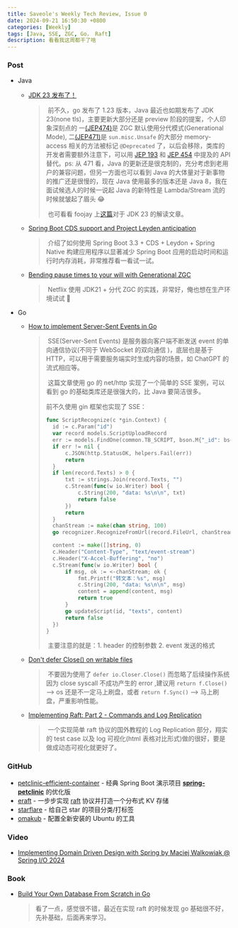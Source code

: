 ```yaml
---
title: Saveole's Weekly Tech Review, Issue 0
date: 2024-09-21 16:50:30 +0800
categories: [Weekly]
tags: [Java, SSE, ZGC, Go， Raft]
description: 看看我这周都干了啥
---
```




### Post

- Java

  - [JDK 23 发布了！](https://jdk.java.net/23/release-notes)

    > ​        前不久，go 发布了 1.23 版本，Java 最近也如期发布了 JDK 23(none tls)，主要更新大部分还是 preview 阶段的提案，个人印象深刻点的 一[(JEP474)](https://openjdk.org/jeps/474)是 ZGC 默认使用分代模式(Generational Mode), 二[(JEP471)](https://openjdk.org/jeps/471)是 `sun.misc.Unsafe` 的大部分 memory-access 相关的方法被标记 `@Deprecated` 了，以后会移除，类库的开发者需要额外注意下，可以用 [JEP 193](https://openjdk.org/jeps/193) 和 [JEP 454](https://openjdk.org/jeps/454) 中提及的 API 替代。ps: 从 471 看，Java 的更新还是很克制的，充分考虑到老用户的兼容问题，但另一方面也可以看到 Java 的大体量对于新事物的推广还是很慢的，现在 Java 使用最多的版本还是 Java 8，我在面试候选人的时候一说起 Java 的新特性是 Lambda/Stream 流的时候就皱起了眉头 😂
    >
    > ​        也可看看 foojay 上[这篇](https://foojay.io/today/java-23-has-arrived-and-it-brings-a-truckload-of-changes/)对于 JDK 23 的解读文章。

  - [Spring Boot CDS support and Project Leyden anticipation](https://spring.io/blog/2024/08/29/spring-boot-cds-support-and-project-leyden-anticipation)

    > ​        介绍了如何使用 Spring Boot 3.3 + CDS + Leydon + Spring Native 构建应用程序以显著减少 Spring Boot 应用的启动时间和运行时内存消耗，非常推荐看一看试一试。

  - [Bending pause times to your will with Generational ZGC](https://netflixtechblog.com/bending-pause-times-to-your-will-with-generational-zgc-256629c9386b)

    > ​        Netflix 使用 JDK21 + 分代 ZGC 的实践，非常好，俺也想在生产环境试试 🐶

- Go

  - [How to implement Server-Sent Events in Go](https://packagemain.tech/p/implementing-server-sent-events-in-go)

    > ​        SSE(Server-Sent Events) 是服务器向客户端不断发送 event 的单向通信协议(不同于 WebSocket 的双向通信 )，底层也是基于 HTTP，可以用于需要服务端实时生成内容的场景，如 ChatGPT 的流式相应等。
    >
    > ​        这篇文章使用 go 的 net/http 实现了一个简单的 SSE 案例，可以看到 go 的基础类库还是很强大的，比 Java 要简洁很多。
    >
    > 前不久使用 gin 框架也实现了 SSE：
    >
    > ```go
    > func ScriptRecognize(c *gin.Context) {
    > 	id := c.Param("id")
    > 	var record models.ScriptUploadRecord
    > 	err := models.FindOne(common.TB_SCRIPT, bson.M{"_id": bson.ObjectIdHex(id)}, nil, &record)
    > 	if err != nil {
    > 		c.JSON(http.StatusOK, helpers.Fail(err))
    > 		return
    > 	}
    > 	if len(record.Texts) > 0 {
    > 		txt := strings.Join(record.Texts, "")
    > 		c.Stream(func(w io.Writer) bool {
    > 			c.String(200, "data: %s\n\n", txt)
    > 			return false
    > 		})
    > 		return
    > 	}
    > 	chanStream := make(chan string, 100)
    > 	go recognizer.RecognizeFromUrl(record.FileUrl, chanStream)
    > 
    > 	content := make([]string, 0)
    > 	c.Header("Content-Type", "text/event-stream")
    > 	c.Header("X-Accel-Buffering", "no")
    > 	c.Stream(func(w io.Writer) bool {
    > 		if msg, ok := <-chanStream; ok {
    > 			fmt.Printf("转文本：%s", msg)
    > 			c.String(200, "data: %s\n\n", msg)
    > 			content = append(content, msg)
    > 			return true
    > 		}
    > 		go updateScript(id, "texts", content)
    > 		return false
    > 	})
    > }
    > ```
    >
    > ​        主要注意的就是：1. header 的控制参数 2. event 发送的格式

  - [Don't defer Close() on writable files](https://www.joeshaw.org/dont-defer-close-on-writable-files/)

    > ​        不要因为使用了 `defer io.Closer.Close()` 而忽略了后续操作系统因为 close syscall 不成功产生的 error ,建议用 `return f.Close()` --> os 还是不一定马上刷盘，或者 `return f.Sync()` --> 马上刷盘，严重影响性能。

  - [Implementing Raft: Part 2 - Commands and Log Replication](https://eli.thegreenplace.net/2020/implementing-raft-part-2-commands-and-log-replication/)

    > ​        一个实现简单 raft 协议的国外教程的 Log Replication 部分，翔实的 test case 以及 log 可视化(html 表格对比形式)做的很好，要是做成动态可视化就更好了。



### GitHub

- [petclinic-efficient-container](https://github.com/sdeleuze/petclinic-efficient-container) - 经典 Spring Boot 演示项目 **[spring-petclinic](https://github.com/spring-projects/spring-petclinic)** 的优化版
- [eraft](https://github.com/eraft-io) - 一步步实现 [raft](https://raft.github.io/) 协议并打造一个分布式 KV 存储
- [starflare](https://github.com/nieheyong/starflare) - 给自己 star 的项目分类/打标签
- [omakub](https://github.com/basecamp/omakub) - 配置全新安装的 Ubuntu 的工具



### Video

- [Implementing Domain Driven Design with Spring by Maciej Walkowiak @ Spring I/O 2024](https://www.youtube.com/watch?v=VGhg6Tfxb60)



### Book

- [Build Your Own Database From Scratch in Go](https://build-your-own.org/database/)

  > 看了一点，感觉很不错，最近在实现 raft 的时候发现 go 基础很不好，先补基础，后面再来学习。

  